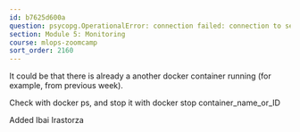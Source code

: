 ```yaml
---
id: b7625d600a
question: psycopg.OperationalError: connection failed: connection to server at "127.0.0.1", port 5432 failed: FATAL:  password authentication failed for user "postgres"
section: Module 5: Monitoring
course: mlops-zoomcamp
sort_order: 2160
---
```


It could be that there is already a another docker container running (for example, from previous week).

Check with docker ps, and stop it with docker stop container_name_or_ID

Added Ibai Irastorza

